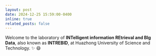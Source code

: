 ```yaml
---
layout: post
date: 2024-12-25 15:59:00-0400
inline: true
related_posts: false
---
```



Welcome to the laboratory of <b>INTelligent information REtrieval and BIg Data</b>, also known as <b>INTREBID</b>, at Huazhong University of Science and Technology. :sparkles: :smile:
